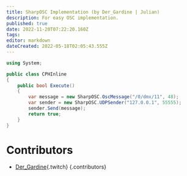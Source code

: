 ```yaml
---
title: SharpOSC Implementation (by Der_Gardine | Julian)
description: For easy OSC implementation.
published: true
date: 2022-11-20T07:22:20.160Z
tags: 
editor: markdown
dateCreated: 2022-05-18T02:05:43.555Z
---
```


```cs
using System;

public class CPHInline
{
	public bool Execute()
	{
		var message = new SharpOSC.OscMessage("/0/dmx/11", 48);
		var sender = new SharpOSC.UDPSender("127.0.0.1", 55555);
		sender.Send(message);
		return true;
	}
}
```

# Contributors

 - [Der_Gardine](https://www.twitch.tv/Der_Gardine){.twitch}
 {.contributors}